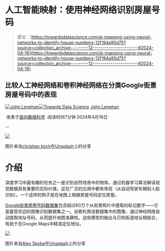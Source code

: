 # 人工智能映射：使用神经网络识别房屋号码

> 原文：[https://towardsdatascience.com/ai-mapping-using-neural-networks-to-identify-house-numbers-12f194a95d75?source=collection_archive---------12-----------------------#2024-04-16](https://towardsdatascience.com/ai-mapping-using-neural-networks-to-identify-house-numbers-12f194a95d75?source=collection_archive---------12-----------------------#2024-04-16)

## 比较人工神经网络和卷积神经网络在分类Google街景房屋号码中的表现

[](https://medium.com/@john_lenehan?source=post_page---byline--12f194a95d75--------------------------------)[![John Lenehan](../Images/addeeb0bacca7ddec928aa12c2a4fc53.png)](https://medium.com/@john_lenehan?source=post_page---byline--12f194a95d75--------------------------------)[](https://towardsdatascience.com/?source=post_page---byline--12f194a95d75--------------------------------)[![Towards Data Science](../Images/a6ff2676ffcc0c7aad8aaf1d79379785.png)](https://towardsdatascience.com/?source=post_page---byline--12f194a95d75--------------------------------) [John Lenehan](https://medium.com/@john_lenehan?source=post_page---byline--12f194a95d75--------------------------------)

·发表于[面向数据科学](https://towardsdatascience.com/?source=post_page---byline--12f194a95d75--------------------------------) ·阅读时间7分钟·2024年4月16日

--

![](../Images/0895d5087b437859b91d9633506b7987.png)

图片来自[christian koch](https://unsplash.com/@xt1an?utm_source=medium&utm_medium=referral)在[Unsplash](https://unsplash.com/?utm_source=medium&utm_medium=referral)上的分享

# 介绍

深度学习中最有趣的任务之一是识别自然场景中的物体。通过机器学习算法解读视觉数据具有重要的实际价值，这在广泛的应用中都有体现（从自动驾驶车辆到人脸识别）。一个这样的例子是在地图上根据房屋号码定位房屋。

[Google街景房屋号码数据集](https://www.kaggle.com/datasets/stanfordu/street-view-house-numbers)包含超过60万个从街景照片中提取的标记数字——它是最受欢迎的图像识别数据集之一。谷歌利用该数据集中的图像，通过神经网络自动提取地址号码，从而提升地图准确性。这些模型的输出与已知街道地址相结合，有助于在Google Maps中精准定位地址。

![](../Images/b17070dcbb4bc198fba5571830ec0de5.png)

图片来自[Alex Skobe](https://unsplash.com/@alex_skobe?utm_source=medium&utm_medium=referral)在[Unsplash](https://unsplash.com/?utm_source=medium&utm_medium=referral)上的分享
